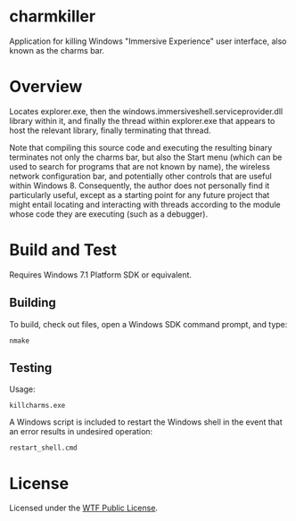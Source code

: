 charmkiller
===========
Application for killing Windows "Immersive Experience" user interface, also
known as the charms bar.

Overview
========
Locates explorer.exe, then the windows.immersiveshell.serviceprovider.dll
library within it, and finally the thread within explorer.exe that appears to
host the relevant library, finally terminating that thread.

Note that compiling this source code and executing the resulting binary
terminates not only the charms bar, but also the Start menu (which can be used
to search for programs that are not known by name), the wireless network
configuration bar, and potentially other controls that are useful within
Windows 8.  Consequently, the author does not personally find it particularly
useful, except as a starting point for any future project that might entail
locating and interacting with threads according to the module whose code they
are executing (such as a debugger).

Build and Test
==============
Requires Windows 7.1 Platform SDK or equivalent.

Building
--------

To build, check out files, open a Windows SDK command prompt, and type:

`nmake`

Testing
-------

Usage:

`killcharms.exe`

A Windows script is included to restart the Windows shell in the event that an
error results in undesired operation:

`restart_shell.cmd`

License
=======
Licensed under the [WTF Public License](http://www.wtfpl.net/).
